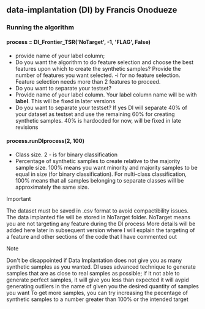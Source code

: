 ## data-implantation (DI) by Francis Onodueze


### Running the algorithm

#### process = DI_Frontier_TSR('NoTarget', -1, 'FLAG', False) 
- provide name of your label column; 
- Do you want the algorithm to do feature selection and choose the best features upon which to create the synthetic samples? Provide the number of features you want selected. -i for no feature selection. Feature selection needs more than 2 features to proceed.
- Do you want to separate your testset?
- Provide name of your label column. Your label column name will be with **label**. This will be fixed in later versions
- Do you want to separate your testset? If yes DI will separate 40% of your dataset as testset and use the remaining 60% for creating synthetic samples. 40% is hardocded for now, will be fixed in late revisions

#### process.runDIprocess(2, 100) 
- Class size. 2 - is for binary classification
- Percentage of synthetic samples to create relative to the majority sample size. 100% means you want minority and majority samples to be equal in size (for binary classification). For nulti-class classification, 100% means that all samples belonging to separate classes will be approximately the same size.

> [!IMPORTANT]
> The dataset must be saved in .csv format to avoid compactibility issues.
> The data implanted file will be stored in NoTarget folder. NoTarget means you are not targeting any feature during the DI process
> More details will be added here later in subsequent version where I will explain the targeting of a feature and other sections of the code that I have commented out


> [!NOTE]
> Don't be disappointed if Data Implantation does not give you as many synthetic samples as you wanted.
> DI uses advanced technique to generate samples that are as close to real samples as possible; if it not able to generate perfect samples, it will give you less than expected 
> it will avpid generating outliers in the name of given you the desired quantity of samples you want
> To get more samples, you can try increasing the pecentage of synthetic samples to a number greater than 100% or the intended target


